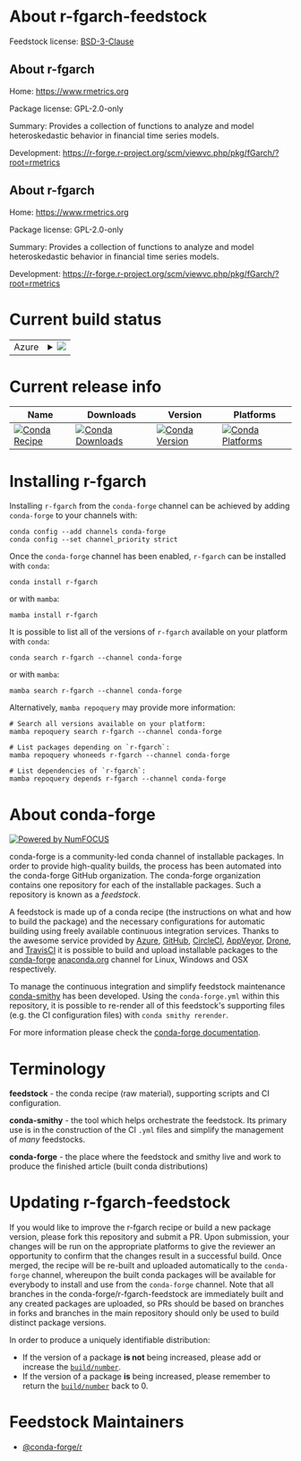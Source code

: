 About r-fgarch-feedstock
========================

Feedstock license: [BSD-3-Clause](https://github.com/conda-forge/r-fgarch-feedstock/blob/main/LICENSE.txt)


About r-fgarch
--------------

Home: https://www.rmetrics.org

Package license: GPL-2.0-only

Summary: Provides a collection of functions to analyze and model heteroskedastic behavior in financial time series models.

Development: https://r-forge.r-project.org/scm/viewvc.php/pkg/fGarch/?root=rmetrics

About r-fgarch
--------------

Home: https://www.rmetrics.org

Package license: GPL-2.0-only

Summary: Provides a collection of functions to analyze and model heteroskedastic behavior in financial time series models.

Development: https://r-forge.r-project.org/scm/viewvc.php/pkg/fGarch/?root=rmetrics

Current build status
====================


<table>
    
  <tr>
    <td>Azure</td>
    <td>
      <details>
        <summary>
          <a href="https://dev.azure.com/conda-forge/feedstock-builds/_build/latest?definitionId=9760&branchName=main">
            <img src="https://dev.azure.com/conda-forge/feedstock-builds/_apis/build/status/r-fgarch-feedstock?branchName=main">
          </a>
        </summary>
        <table>
          <thead><tr><th>Variant</th><th>Status</th></tr></thead>
          <tbody><tr>
              <td>linux_64_r_base4.3</td>
              <td>
                <a href="https://dev.azure.com/conda-forge/feedstock-builds/_build/latest?definitionId=9760&branchName=main">
                  <img src="https://dev.azure.com/conda-forge/feedstock-builds/_apis/build/status/r-fgarch-feedstock?branchName=main&jobName=linux&configuration=linux%20linux_64_r_base4.3" alt="variant">
                </a>
              </td>
            </tr><tr>
              <td>linux_64_r_base4.4</td>
              <td>
                <a href="https://dev.azure.com/conda-forge/feedstock-builds/_build/latest?definitionId=9760&branchName=main">
                  <img src="https://dev.azure.com/conda-forge/feedstock-builds/_apis/build/status/r-fgarch-feedstock?branchName=main&jobName=linux&configuration=linux%20linux_64_r_base4.4" alt="variant">
                </a>
              </td>
            </tr><tr>
              <td>osx_64_r_base4.3</td>
              <td>
                <a href="https://dev.azure.com/conda-forge/feedstock-builds/_build/latest?definitionId=9760&branchName=main">
                  <img src="https://dev.azure.com/conda-forge/feedstock-builds/_apis/build/status/r-fgarch-feedstock?branchName=main&jobName=osx&configuration=osx%20osx_64_r_base4.3" alt="variant">
                </a>
              </td>
            </tr><tr>
              <td>osx_64_r_base4.4</td>
              <td>
                <a href="https://dev.azure.com/conda-forge/feedstock-builds/_build/latest?definitionId=9760&branchName=main">
                  <img src="https://dev.azure.com/conda-forge/feedstock-builds/_apis/build/status/r-fgarch-feedstock?branchName=main&jobName=osx&configuration=osx%20osx_64_r_base4.4" alt="variant">
                </a>
              </td>
            </tr><tr>
              <td>win_64_r_base4.3</td>
              <td>
                <a href="https://dev.azure.com/conda-forge/feedstock-builds/_build/latest?definitionId=9760&branchName=main">
                  <img src="https://dev.azure.com/conda-forge/feedstock-builds/_apis/build/status/r-fgarch-feedstock?branchName=main&jobName=win&configuration=win%20win_64_r_base4.3" alt="variant">
                </a>
              </td>
            </tr><tr>
              <td>win_64_r_base4.4</td>
              <td>
                <a href="https://dev.azure.com/conda-forge/feedstock-builds/_build/latest?definitionId=9760&branchName=main">
                  <img src="https://dev.azure.com/conda-forge/feedstock-builds/_apis/build/status/r-fgarch-feedstock?branchName=main&jobName=win&configuration=win%20win_64_r_base4.4" alt="variant">
                </a>
              </td>
            </tr>
          </tbody>
        </table>
      </details>
    </td>
  </tr>
</table>

Current release info
====================

| Name | Downloads | Version | Platforms |
| --- | --- | --- | --- |
| [![Conda Recipe](https://img.shields.io/badge/recipe-r--fgarch-green.svg)](https://anaconda.org/conda-forge/r-fgarch) | [![Conda Downloads](https://img.shields.io/conda/dn/conda-forge/r-fgarch.svg)](https://anaconda.org/conda-forge/r-fgarch) | [![Conda Version](https://img.shields.io/conda/vn/conda-forge/r-fgarch.svg)](https://anaconda.org/conda-forge/r-fgarch) | [![Conda Platforms](https://img.shields.io/conda/pn/conda-forge/r-fgarch.svg)](https://anaconda.org/conda-forge/r-fgarch) |

Installing r-fgarch
===================

Installing `r-fgarch` from the `conda-forge` channel can be achieved by adding `conda-forge` to your channels with:

```
conda config --add channels conda-forge
conda config --set channel_priority strict
```

Once the `conda-forge` channel has been enabled, `r-fgarch` can be installed with `conda`:

```
conda install r-fgarch
```

or with `mamba`:

```
mamba install r-fgarch
```

It is possible to list all of the versions of `r-fgarch` available on your platform with `conda`:

```
conda search r-fgarch --channel conda-forge
```

or with `mamba`:

```
mamba search r-fgarch --channel conda-forge
```

Alternatively, `mamba repoquery` may provide more information:

```
# Search all versions available on your platform:
mamba repoquery search r-fgarch --channel conda-forge

# List packages depending on `r-fgarch`:
mamba repoquery whoneeds r-fgarch --channel conda-forge

# List dependencies of `r-fgarch`:
mamba repoquery depends r-fgarch --channel conda-forge
```


About conda-forge
=================

[![Powered by
NumFOCUS](https://img.shields.io/badge/powered%20by-NumFOCUS-orange.svg?style=flat&colorA=E1523D&colorB=007D8A)](https://numfocus.org)

conda-forge is a community-led conda channel of installable packages.
In order to provide high-quality builds, the process has been automated into the
conda-forge GitHub organization. The conda-forge organization contains one repository
for each of the installable packages. Such a repository is known as a *feedstock*.

A feedstock is made up of a conda recipe (the instructions on what and how to build
the package) and the necessary configurations for automatic building using freely
available continuous integration services. Thanks to the awesome service provided by
[Azure](https://azure.microsoft.com/en-us/services/devops/), [GitHub](https://github.com/),
[CircleCI](https://circleci.com/), [AppVeyor](https://www.appveyor.com/),
[Drone](https://cloud.drone.io/welcome), and [TravisCI](https://travis-ci.com/)
it is possible to build and upload installable packages to the
[conda-forge](https://anaconda.org/conda-forge) [anaconda.org](https://anaconda.org/)
channel for Linux, Windows and OSX respectively.

To manage the continuous integration and simplify feedstock maintenance
[conda-smithy](https://github.com/conda-forge/conda-smithy) has been developed.
Using the ``conda-forge.yml`` within this repository, it is possible to re-render all of
this feedstock's supporting files (e.g. the CI configuration files) with ``conda smithy rerender``.

For more information please check the [conda-forge documentation](https://conda-forge.org/docs/).

Terminology
===========

**feedstock** - the conda recipe (raw material), supporting scripts and CI configuration.

**conda-smithy** - the tool which helps orchestrate the feedstock.
                   Its primary use is in the construction of the CI ``.yml`` files
                   and simplify the management of *many* feedstocks.

**conda-forge** - the place where the feedstock and smithy live and work to
                  produce the finished article (built conda distributions)


Updating r-fgarch-feedstock
===========================

If you would like to improve the r-fgarch recipe or build a new
package version, please fork this repository and submit a PR. Upon submission,
your changes will be run on the appropriate platforms to give the reviewer an
opportunity to confirm that the changes result in a successful build. Once
merged, the recipe will be re-built and uploaded automatically to the
`conda-forge` channel, whereupon the built conda packages will be available for
everybody to install and use from the `conda-forge` channel.
Note that all branches in the conda-forge/r-fgarch-feedstock are
immediately built and any created packages are uploaded, so PRs should be based
on branches in forks and branches in the main repository should only be used to
build distinct package versions.

In order to produce a uniquely identifiable distribution:
 * If the version of a package **is not** being increased, please add or increase
   the [``build/number``](https://docs.conda.io/projects/conda-build/en/latest/resources/define-metadata.html#build-number-and-string).
 * If the version of a package **is** being increased, please remember to return
   the [``build/number``](https://docs.conda.io/projects/conda-build/en/latest/resources/define-metadata.html#build-number-and-string)
   back to 0.

Feedstock Maintainers
=====================

* [@conda-forge/r](https://github.com/orgs/conda-forge/teams/r/)


